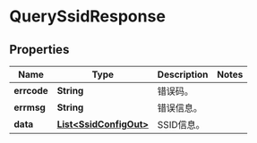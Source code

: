 
# QuerySsidResponse

## Properties
Name | Type | Description | Notes
------------ | ------------- | ------------- | -------------
**errcode** | **String** | 错误码。 | 
**errmsg** | **String** | 错误信息。 | 
**data** | [**List&lt;SsidConfigOut&gt;**](SsidConfigOut.md) | SSID信息。 | 




